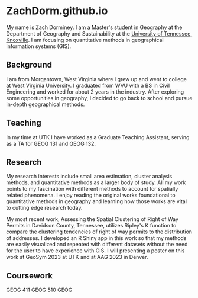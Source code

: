 # ZachDorm.github.io
My name is Zach Dorminey. I am a Master's student in Geography at the Department of Geography and Sustainability at the [University of Tennessee, Knoxville](https://utk.edu). I am focusing on quantitative methods in geographical information systems (GIS).

## Background
I am from Morgantown, West Virginia where I grew up and went to college at West Virginia University. I graduated from WVU with a BS in Civil Engineering and worked for about 2 years in the industry. After exploring some opportunities in geography, I decided to go back to school and pursue in-depth geographical methods.

## Teaching
In my time at UTK I have worked as a Graduate Teaching Assistant, serving as a TA for GEOG 131 and GEOG 132.

## Research
My research interests include small area estimation, cluster analysis methods, and quantitative methods as a larger body of study. All my work points to my fascination with different methods to account for spatially related phenomena. I enjoy reading the original works foundational to quantitative methods in geography and learning how those works are vital to cutting edge research today.

My most recent work, Assessing the Spatial Clustering of Right of Way Permits in Davidson County, Tennessee, utilizes Ripley's K function to compare the clustering tendencies of right of way permits to the distribution of addresses. I developed an R Shiny app in this work so that my methods are easily visualized and repeated with different datasets without the need for the user to have experience with GIS. I will presenting a poster on this work at GeoSym 2023 at UTK and at AAG 2023 in Denver.

## Coursework
GEOG 411
GEOG 510
GEOG


<!-- Markdown will also render HTML-->
<!-- for an image>
<!--![](url)-->
